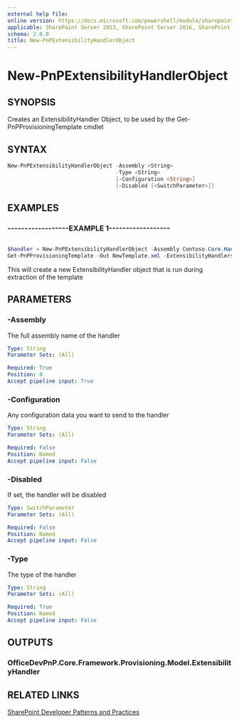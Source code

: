 ```yaml
---
external help file:
online version: https://docs.microsoft.com/powershell/module/sharepoint-pnp/new-pnpextensibilityhandlerobject
applicable: SharePoint Server 2013, SharePoint Server 2016, SharePoint Server 2019, SharePoint Online
schema: 2.0.0
title: New-PnPExtensibilityHandlerObject
---
```


# New-PnPExtensibilityHandlerObject

## SYNOPSIS
Creates an ExtensibilityHandler Object, to be used by the Get-PnPProvisioningTemplate cmdlet

## SYNTAX 

```powershell
New-PnPExtensibilityHandlerObject -Assembly <String>
                                  -Type <String>
                                  [-Configuration <String>]
                                  [-Disabled [<SwitchParameter>]]
```

## EXAMPLES

### ------------------EXAMPLE 1------------------
```powershell

$handler = New-PnPExtensibilityHandlerObject -Assembly Contoso.Core.Handlers -Type Contoso.Core.Handlers.MyExtensibilityHandler
Get-PnPProvisioningTemplate -Out NewTemplate.xml -ExtensibilityHandlers $handler
```

This will create a new ExtensibilityHandler object that is run during extraction of the template

## PARAMETERS

### -Assembly
The full assembly name of the handler

```yaml
Type: String
Parameter Sets: (All)

Required: True
Position: 0
Accept pipeline input: True
```

### -Configuration
Any configuration data you want to send to the handler

```yaml
Type: String
Parameter Sets: (All)

Required: False
Position: Named
Accept pipeline input: False
```

### -Disabled
If set, the handler will be disabled

```yaml
Type: SwitchParameter
Parameter Sets: (All)

Required: False
Position: Named
Accept pipeline input: False
```

### -Type
The type of the handler

```yaml
Type: String
Parameter Sets: (All)

Required: True
Position: Named
Accept pipeline input: False
```

## OUTPUTS

### OfficeDevPnP.Core.Framework.Provisioning.Model.ExtensibilityHandler

## RELATED LINKS

[SharePoint Developer Patterns and Practices](https://aka.ms/sppnp)